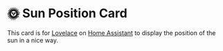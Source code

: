 # 🌞 Sun Position Card

This card is for [Lovelace](https://www.home-assistant.io/lovelace) on [Home Assistant](https://www.home-assistant.io/) to display the position of the sun in a nice way.
